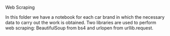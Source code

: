 Web Scraping

In this folder we have a notebook for each car brand in which the necessary data to carry out the work is obtained.
Two libraries are used to perform web scraping: BeautifulSoup from bs4 and urlopen from urllib.request.
